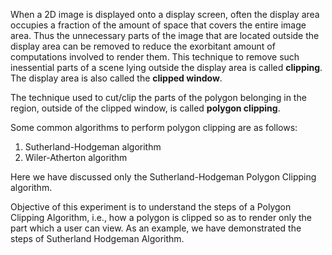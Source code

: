  When a 2D image is displayed onto a display screen, often the display area occupies a fraction of the amount of space that covers the entire image area. Thus the unnecessary parts of the image that are located outside the display area can be removed to reduce the exorbitant amount of computations involved to render them. This technique to remove such inessential parts of a scene lying outside the display area is called **clipping**. The display area is also called the **clipped window**.

The technique used to cut/clip the parts of the polygon belonging in the region, outside of the clipped window, is called **polygon clipping**.

Some common algorithms to perform polygon clipping are as follows:

 1. Sutherland-Hodgeman algorithm
 2. Wiler-Atherton algorithm

Here we have discussed only the Sutherland-Hodgeman Polygon Clipping algorithm.   

Objective of this experiment is to understand the steps of a Polygon Clipping Algorithm, i.e., how a polygon is clipped so as to render only the part which a user can view. As an example, we have demonstrated the steps of Sutherland Hodgeman Algorithm.
